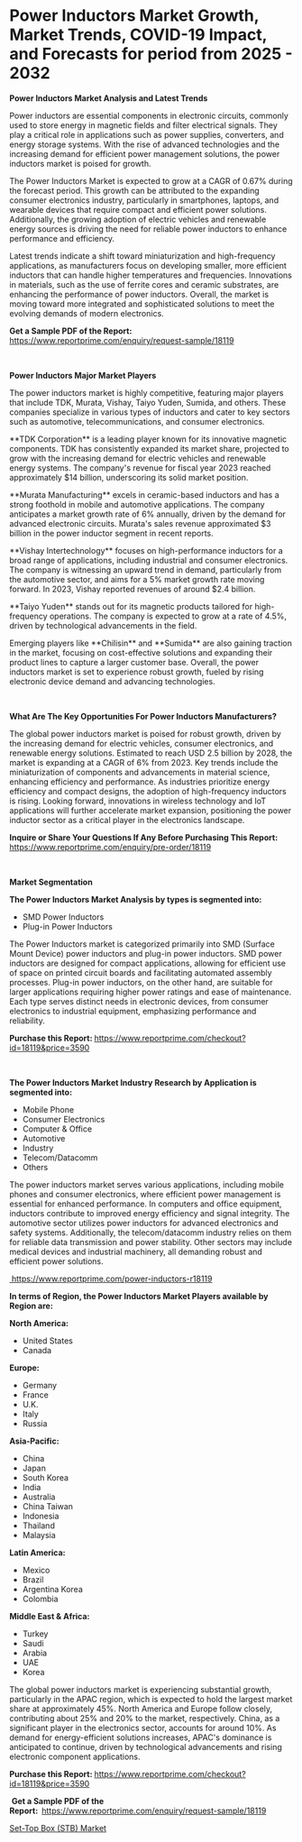 <p><h1>Power Inductors Market Growth, Market Trends, COVID-19 Impact, and Forecasts for period from 2025 - 2032</h1></p><p><strong>Power Inductors Market Analysis and Latest Trends</strong></p>
<p><p>Power inductors are essential components in electronic circuits, commonly used to store energy in magnetic fields and filter electrical signals. They play a critical role in applications such as power supplies, converters, and energy storage systems. With the rise of advanced technologies and the increasing demand for efficient power management solutions, the power inductors market is poised for growth.</p><p>The Power Inductors Market is expected to grow at a CAGR of 0.67% during the forecast period. This growth can be attributed to the expanding consumer electronics industry, particularly in smartphones, laptops, and wearable devices that require compact and efficient power solutions. Additionally, the growing adoption of electric vehicles and renewable energy sources is driving the need for reliable power inductors to enhance performance and efficiency.</p><p>Latest trends indicate a shift toward miniaturization and high-frequency applications, as manufacturers focus on developing smaller, more efficient inductors that can handle higher temperatures and frequencies. Innovations in materials, such as the use of ferrite cores and ceramic substrates, are enhancing the performance of power inductors. Overall, the market is moving toward more integrated and sophisticated solutions to meet the evolving demands of modern electronics.</p></p>
<p><strong>Get a Sample PDF of the Report:&nbsp;</strong> <a href="https://www.reportprime.com/enquiry/request-sample/18119?utm_campaign=2887&utm_medium=2&utm_source=Github&utm_content=ia&utm_term=18032025&utm_id=power-inductors">https://www.reportprime.com/enquiry/request-sample/18119</a></p>
<p>&nbsp;</p>
<p><strong>Power Inductors Major Market Players</strong></p>
<p><p>The power inductors market is highly competitive, featuring major players that include TDK, Murata, Vishay, Taiyo Yuden, Sumida, and others. These companies specialize in various types of inductors and cater to key sectors such as automotive, telecommunications, and consumer electronics.</p><p>**TDK Corporation** is a leading player known for its innovative magnetic components. TDK has consistently expanded its market share, projected to grow with the increasing demand for electric vehicles and renewable energy systems. The company's revenue for fiscal year 2023 reached approximately $14 billion, underscoring its solid market position.</p><p>**Murata Manufacturing** excels in ceramic-based inductors and has a strong foothold in mobile and automotive applications. The company anticipates a market growth rate of 6% annually, driven by the demand for advanced electronic circuits. Murata's sales revenue approximated $3 billion in the power inductor segment in recent reports.</p><p>**Vishay Intertechnology** focuses on high-performance inductors for a broad range of applications, including industrial and consumer electronics. The company is witnessing an upward trend in demand, particularly from the automotive sector, and aims for a 5% market growth rate moving forward. In 2023, Vishay reported revenues of around $2.4 billion.</p><p>**Taiyo Yuden** stands out for its magnetic products tailored for high-frequency operations. The company is expected to grow at a rate of 4.5%, driven by technological advancements in the field. </p><p>Emerging players like **Chilisin** and **Sumida** are also gaining traction in the market, focusing on cost-effective solutions and expanding their product lines to capture a larger customer base. Overall, the power inductors market is set to experience robust growth, fueled by rising electronic device demand and advancing technologies.</p></p>
<p>&nbsp;</p>
<p><strong>What Are The Key Opportunities For Power Inductors Manufacturers?</strong></p>
<p><p>The global power inductors market is poised for robust growth, driven by the increasing demand for electric vehicles, consumer electronics, and renewable energy solutions. Estimated to reach USD 2.5 billion by 2028, the market is expanding at a CAGR of 6% from 2023. Key trends include the miniaturization of components and advancements in material science, enhancing efficiency and performance. As industries prioritize energy efficiency and compact designs, the adoption of high-frequency inductors is rising. Looking forward, innovations in wireless technology and IoT applications will further accelerate market expansion, positioning the power inductor sector as a critical player in the electronics landscape.</p></p>
<p><strong>Inquire or Share Your Questions If Any Before Purchasing This Report:</strong> <a href="https://www.reportprime.com/enquiry/pre-order/18119?utm_campaign=2887&utm_medium=2&utm_source=Github&utm_content=ia&utm_term=18032025&utm_id=power-inductors">https://www.reportprime.com/enquiry/pre-order/18119</a></p>
<p>&nbsp;</p>
<p><strong>Market Segmentation</strong></p>
<p><strong>The Power Inductors Market Analysis by types is segmented into:</strong></p>
<p><ul><li>SMD Power Inductors</li><li>Plug-in Power Inductors</li></ul></p>
<p><p>The Power Inductors market is categorized primarily into SMD (Surface Mount Device) power inductors and plug-in power inductors. SMD power inductors are designed for compact applications, allowing for efficient use of space on printed circuit boards and facilitating automated assembly processes. Plug-in power inductors, on the other hand, are suitable for larger applications requiring higher power ratings and ease of maintenance. Each type serves distinct needs in electronic devices, from consumer electronics to industrial equipment, emphasizing performance and reliability.</p></p>
<p><strong>Purchase this Report:&nbsp;</strong><a href="https://www.reportprime.com/checkout?id=18119&price=3590&utm_campaign=2887&utm_medium=2&utm_source=Github&utm_content=ia&utm_term=18032025&utm_id=power-inductors">https://www.reportprime.com/checkout?id=18119&price=3590</a></p>
<p>&nbsp;</p>
<p><strong>The Power Inductors Market Industry Research by Application is segmented into:</strong></p>
<p><ul><li>Mobile Phone</li><li>Consumer Electronics</li><li>Computer & Office</li><li>Automotive</li><li>Industry</li><li>Telecom/Datacomm</li><li>Others</li></ul></p>
<p><p>The power inductors market serves various applications, including mobile phones and consumer electronics, where efficient power management is essential for enhanced performance. In computers and office equipment, inductors contribute to improved energy efficiency and signal integrity. The automotive sector utilizes power inductors for advanced electronics and safety systems. Additionally, the telecom/datacomm industry relies on them for reliable data transmission and power stability. Other sectors may include medical devices and industrial machinery, all demanding robust and efficient power solutions.</p></p>
<p><a href="https://www.reportprime.com/power-inductors-r18119?utm_campaign=2887&utm_medium=2&utm_source=Github&utm_content=ia&utm_term=18032025&utm_id=power-inductors">&nbsp;https://www.reportprime.com/power-inductors-r18119</a></p>
<p><strong>In terms of Region, the Power Inductors Market Players available by Region are:</strong></p>
<p>
    <p> <strong> North America: </strong>
        <ul>
            <li>United States</li>
            <li>Canada</li>
        </ul>
        </p> 
    <p> <strong> Europe: </strong>
        <ul>
            <li>Germany</li>
            <li>France</li>
            <li>U.K.</li>
            <li>Italy</li>
            <li>Russia</li>
        </ul>
        </p> 
    <p> <strong> Asia-Pacific: </strong>
        <ul>
            <li>China</li>
            <li>Japan</li>
            <li>South Korea</li>
            <li>India</li>
            <li>Australia</li>
            <li>China Taiwan</li>
            <li>Indonesia</li>
            <li>Thailand</li>
            <li>Malaysia</li>
        </ul>
        </p> 
    <p> <strong> Latin America: </strong>
        <ul>
            <li>Mexico</li>
            <li>Brazil</li>
            <li>Argentina Korea</li>
            <li>Colombia</li>
        </ul>
        </p> 
    <p> <strong> Middle East & Africa: </strong>
        <ul>
            <li>Turkey</li>
            <li>Saudi</li>
            <li>Arabia</li>
            <li>UAE</li>
            <li>Korea</li>
        </ul>
    </p>
    </p>
<p><p>The global power inductors market is experiencing substantial growth, particularly in the APAC region, which is expected to hold the largest market share at approximately 45%. North America and Europe follow closely, contributing about 25% and 20% to the market, respectively. China, as a significant player in the electronics sector, accounts for around 10%. As demand for energy-efficient solutions increases, APAC's dominance is anticipated to continue, driven by technological advancements and rising electronic component applications.</p></p>
<p><strong>Purchase this Report: </strong><a href="https://www.reportprime.com/checkout?id=18119&price=3590&utm_campaign=2887&utm_medium=2&utm_source=Github&utm_content=ia&utm_term=18032025&utm_id=power-inductors">https://www.reportprime.com/checkout?id=18119&price=3590</a></p>
<p>&nbsp;<strong>Get a Sample PDF of the Report:&nbsp;&nbsp;</strong><a href="https://www.reportprime.com/enquiry/request-sample/18119?utm_campaign=2887&utm_medium=2&utm_source=Github&utm_content=ia&utm_term=18032025&utm_id=power-inductors">https://www.reportprime.com/enquiry/request-sample/18119</a></p>
<p><strong></strong></p>
<p><p><a href="https://github.com/rushanday/Market-Research-Report-List-1/blob/main/set-top-box-stb-market.md?utm_campaign=2887&utm_medium=2&utm_source=Github&utm_content=ia&utm_term=18032025&utm_id=power-inductors">Set-Top Box (STB) Market</a></p></p>